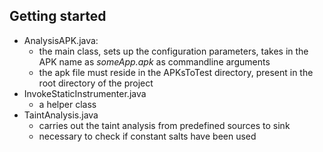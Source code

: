 ## Getting started
* AnalysisAPK.java:
	- the main class, sets up the configuration parameters, takes in the APK name as *someApp.apk* as commandline arguments
	- the apk file must reside in the APKsToTest directory, present in the root directory of the project 
* InvokeStaticInstrumenter.java
	- a helper class
* TaintAnalysis.java
	- carries out the taint analysis from predefined sources to sink
	- necessary to check if constant salts have been used
    
